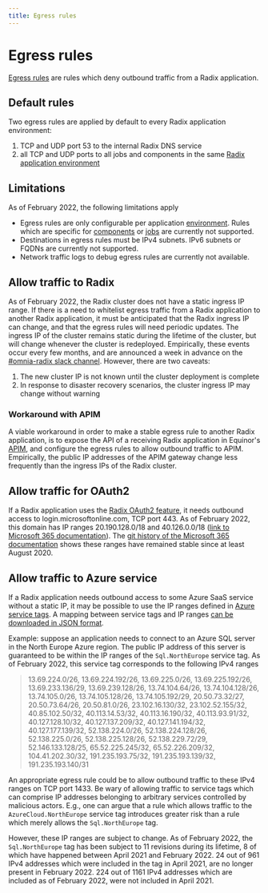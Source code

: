 ```yaml
---
title: Egress rules
---
```


# Egress rules

[Egress rules](../../references/reference-radix-config/#egressrules) are rules which deny outbound traffic from a Radix application. 

## Default rules
Two egress rules are applied by default to every Radix application environment: 

1. TCP and UDP port 53 to the internal Radix DNS service 
2. all TCP and UDP ports to all jobs and components in the same [Radix application environment](../../docs/topic-concepts/#environment)

## Limitations
As of February 2022, the following limitations apply

* Egress rules are only configurable per application [environment](../../docs/topic-concepts/#environment). Rules which are specific for [components](../../docs/topic-concepts/#component) or [jobs](../../docs/topic-concepts/#job) are currently not supported.
* Destinations in egress rules must be IPv4 subnets. IPv6 subnets or FQDNs are currently not supported.
* Network traffic logs to debug egress rules are currently not available.

## Allow traffic to Radix
As of February 2022, the Radix cluster does not have a static ingress IP range. If there is a need to whitelist egress traffic from a Radix application to another Radix application, it must be anticipated that the Radix ingress IP can change, and that the egress rules will need periodic updates. The ingress IP of the cluster remains static during the lifetime of the cluster, but will change whenever the cluster is redeployed. Empirically, these events occur every few months, and are announced a week in advance on the [#omnia-radix slack channel](https://equinor.slack.com/archives/C8U7XGGAJ). However, there are two caveats: 
1. The new cluster IP is not known until the cluster deployment is complete 
2. In response to disaster recovery scenarios, the cluster ingress IP may change without warning

### Workaround with APIM
A viable workaround in order to make a stable egress rule to another Radix application, is to expose the API of a receiving Radix application in Equinor's [APIM](https://docs.omnia.equinor.com/services/apim/), and configure the egress rules to allow outbound traffic to APIM. Empirically, the public IP addresses of the APIM gateway change less frequently than the ingress IPs of the Radix cluster.

## Allow traffic for OAuth2
If a Radix application uses the [Radix OAuth2 feature](../authentication/#using-the-radix-oauth2-feature), it needs outbound access to login.microsoftonline.com, TCP port 443. As of February 2022, this domain has IP ranges 20.190.128.0/18 and 40.126.0.0/18 ([link to Microsoft 365 documentation](https://docs.microsoft.com/en-us/microsoft-365/enterprise/urls-and-ip-address-ranges?view=o365-worldwide#microsoft-365-common-and-office-online)). The [git history of the Microsoft 365 documentation](https://github.com/MicrosoftDocs/microsoft-365-docs/commit/589c327b139be96eca71128d36109ef7d56c39eb) shows these ranges have remained stable since at least August 2020.

## Allow traffic to Azure service
If a Radix application needs outbound access to some Azure SaaS service without a static IP, it may be possible to use the IP ranges defined in [Azure service tags](https://docs.microsoft.com/en-us/azure/virtual-network/service-tags-overview). A mapping between service tags and IP ranges [can be downloaded in JSON format](https://docs.microsoft.com/en-us/azure/virtual-network/service-tags-overview#discover-service-tags-by-using-downloadable-json-files). 

Example: suppose an application needs to connect to an Azure SQL server in the North Europe Azure region. The public IP address of this server is guaranteed to be within the IP ranges of the `Sql.NorthEurope` service tag. As of February 2022, this service tag corresponds to the following IPv4 ranges

> 13.69.224.0/26, 13.69.224.192/26, 13.69.225.0/26, 13.69.225.192/26, 13.69.233.136/29, 13.69.239.128/26, 13.74.104.64/26, 13.74.104.128/26, 13.74.105.0/26, 13.74.105.128/26, 13.74.105.192/29, 20.50.73.32/27, 20.50.73.64/26, 20.50.81.0/26, 23.102.16.130/32, 23.102.52.155/32, 40.85.102.50/32, 40.113.14.53/32, 40.113.16.190/32, 40.113.93.91/32, 40.127.128.10/32, 40.127.137.209/32, 40.127.141.194/32, 40.127.177.139/32, 52.138.224.0/26, 52.138.224.128/26, 52.138.225.0/26, 52.138.225.128/26, 52.138.229.72/29, 52.146.133.128/25, 65.52.225.245/32, 65.52.226.209/32, 104.41.202.30/32, 191.235.193.75/32, 191.235.193.139/32, 191.235.193.140/31

An appropriate egress rule could be to allow outbound traffic to these IPv4 ranges on TCP port 1433. Be wary of allowing traffic to service tags which can comprise IP addresses belonging to arbitrary services controlled by malicious actors. E.g., one can argue that a rule which allows traffic to the `AzureCloud.NorthEurope` service tag introduces greater risk than a rule which merely allows the `Sql.NorthEurope` tag.

However, these IP ranges are subject to change. As of February 2022, the `Sql.NorthEurope` tag has been subject to 11 revisions during its lifetime, 8 of which have happened between April 2021 and February 2022. 24 out of 961 IPv4 addresses which were included in the tag in April 2021, are no longer present in February 2022. 224 out of 1161 IPv4 addresses which are included as of February 2022, were not included in April 2021.